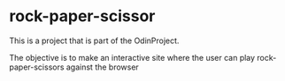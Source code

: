 # rock-paper-scissor
This is a project that is part of the OdinProject.

The objective is to make an interactive site where the user can play rock-paper-scissors against the browser
